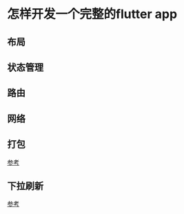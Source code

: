 # 怎样开发一个完整的flutter app

## 布局

## 状态管理

## 路由

## 网络

## 打包

[参考][1]

## 下拉刷新

[参考][2]


[1]:https://www.jianshu.com/p/f91b4e84cec8 "flutter笔记5：官方资料搬运-安卓客户端打包"
[2]:https://www.jianshu.com/p/1ccbb1c898ba "flutter实战4：新闻列表的懒加载和下拉手势刷新"
[3]:https://www.jianshu.com/p/bb69f81f6236 "flutter基础-看完这篇就可以撸app了"
[4]:https://juejin.im/post/5b97fa0d5188255c5546dcf8 "Flutter | 状态管理探索篇——Scoped Model（一）"
[5]:https://github.com/brianegan/scoped_model "scoped_model github"
